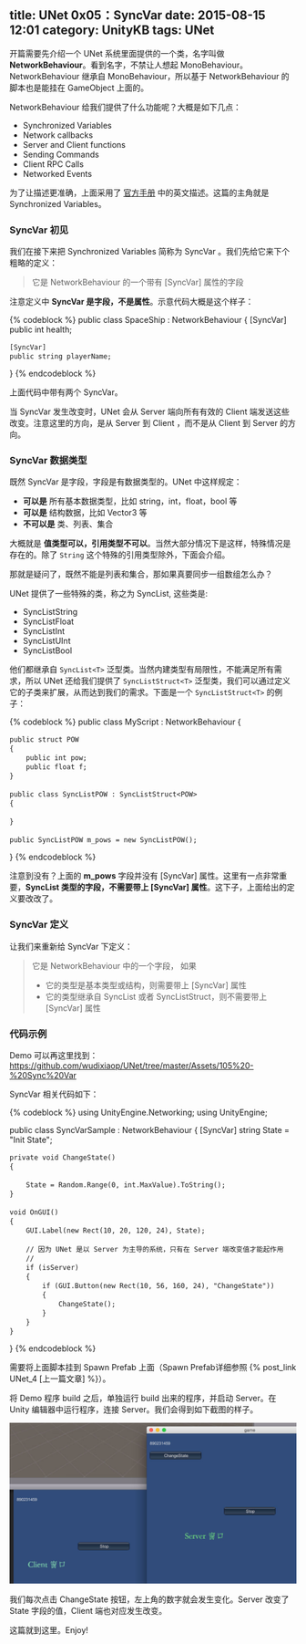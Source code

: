 title: UNet 0x05：SyncVar
date: 2015-08-15 12:01
category: UnityKB
tags: UNet
---

开篇需要先介绍一个 UNet 系统里面提供的一个类，名字叫做 __NetworkBehaviour__。看到名字，不禁让人想起 MonoBehaviour。NetworkBehaviour 继承自 MonoBehaviour，所以基于 NetworkBehaviour 的脚本也是能挂在 GameObject 上面的。

NetworkBehaviour 给我们提供了什么功能呢？大概是如下几点：

* Synchronized Variables
* Network callbacks
* Server and Client functions
* Sending Commands
* Client RPC Calls
* Networked Events

为了让描述更准确，上面采用了 [官方手册](http://docs.unity3d.com/Manual/class-NetworkBehaviour.html) 中的英文描述。这篇的主角就是 Synchronized Variables。

<!--more-->

### SyncVar 初见

我们在接下来把 Synchronized Variables 简称为 SyncVar 。我们先给它来下个粗略的定义：

> 它是 NetworkBehaviour 的一个带有 [SyncVar] 属性的字段

注意定义中 __SyncVar 是字段，不是属性__。示意代码大概是这个样子：

{% codeblock %}
public class SpaceShip : NetworkBehaviour
{
    [SyncVar]
    public int health;

    [SyncVar]
    public string playerName;
}
{% endcodeblock %}
	
上面代码中带有两个 SyncVar。

当 SyncVar 发生改变时，UNet 会从 Server 端向所有有效的 Client 端发送这些改变。注意这里的方向，是从 Server 到 Client ，而不是从 Client 到 Server 的方向。

### SyncVar 数据类型

既然 SyncVar 是字段，字段是有数据类型的。UNet 中这样规定：

* __可以是__ 所有基本数据类型，比如 string，int，float，bool 等
* __可以是__ 结构数据，比如 Vector3 等
* __不可以是__ 类、列表、集合

大概就是 __值类型可以，引用类型不可以__。当然大部分情况下是这样，特殊情况是存在的。除了 `String` 这个特殊的引用类型除外，下面会介绍。

那就是疑问了，既然不能是列表和集合，那如果真要同步一组数组怎么办？

UNet 提供了一些特殊的类，称之为 SyncList, 这些类是:

* SyncListString
* SyncListFloat
* SyncListInt
* SyncListUInt
* SyncListBool 

他们都继承自 `SyncList<T>` 泛型类。当然内建类型有局限性，不能满足所有需求，所以 UNet 还给我们提供了 `SyncListStruct<T>` 泛型类，我们可以通过定义它的子类来扩展，从而达到我们的需求。下面是一个 `SyncListStruct<T>` 的例子：
 
{% codeblock %}
public class MyScript : NetworkBehaviour
{

    public struct POW
    {
        public int pow;
        public float f;
    }

    public class SyncListPOW : SyncListStruct<POW>
    {

    }

    public SyncListPOW m_pows = new SyncListPOW();
} 
{% endcodeblock %}

注意到没有？上面的 __m_pows__ 字段并没有 [SyncVar] 属性。这里有一点非常重要，__SyncList 类型的字段，不需要带上 [SyncVar] 属性__。这下子，上面给出的定义要改改了。

### SyncVar 定义

让我们来重新给 SyncVar 下定义：

> 它是 NetworkBehaviour 中的一个字段， 如果
>
> * 它的类型是基本类型或结构，则需要带上 [SyncVar] 属性
> * 它的类型继承自 SyncList<T> 或者 SyncListStruct<T>，则不需要带上 [SyncVar] 属性
	
### 代码示例

Demo 可以再这里找到：<https://github.com/wudixiaop/UNet/tree/master/Assets/105%20-%20Sync%20Var>
	
SyncVar 相关代码如下：

{% codeblock %}
using UnityEngine.Networking;
using UnityEngine;

public class SyncVarSample : NetworkBehaviour
{
    [SyncVar]
    string State = "Init State";

    private void ChangeState()
    {
        
        State = Random.Range(0, int.MaxValue).ToString();
    }

    void OnGUI()
    {
        GUI.Label(new Rect(10, 20, 120, 24), State);
        
        // 因为 UNet 是以 Server 为主导的系统，只有在 Server 端改变值才能起作用
        //
        if (isServer)
        {
            if (GUI.Button(new Rect(10, 56, 160, 24), "ChangeState"))
            {
                ChangeState();
            }
        }
    }
}
{% endcodeblock %}

需要将上面脚本挂到 Spawn Prefab 上面（Spawn Prefab详细参照 {% post_link UNet_4 [上一篇文章] %}）。

将 Demo 程序 build 之后，单独运行 build 出来的程序，并启动 Server。在 Unity 编辑器中运行程序，连接 Server。我们会得到如下截图的样子。

![syncvaroutput](/images/UNet/syncvarOutput.jpg)

我们每次点击 ChangeState 按钮，左上角的数字就会发生变化。Server 改变了 State 字段的值，Client 端也对应发生改变。

这篇就到这里。Enjoy!
